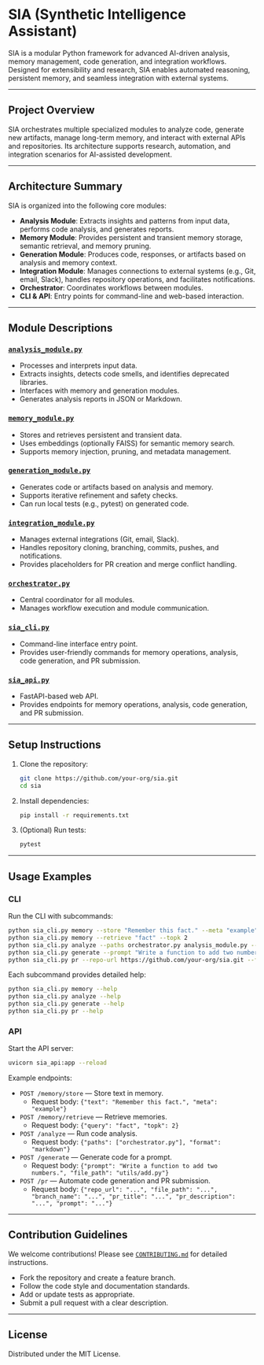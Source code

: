# SIA (Synthetic Intelligence Assistant)

SIA is a modular Python framework for advanced AI-driven analysis, memory management, code generation, and integration workflows. Designed for extensibility and research, SIA enables automated reasoning, persistent memory, and seamless integration with external systems.

---

## Project Overview

SIA orchestrates multiple specialized modules to analyze code, generate new artifacts, manage long-term memory, and interact with external APIs and repositories. Its architecture supports research, automation, and integration scenarios for AI-assisted development.

---

## Architecture Summary

SIA is organized into the following core modules:

- **Analysis Module**: Extracts insights and patterns from input data, performs code analysis, and generates reports.
- **Memory Module**: Provides persistent and transient memory storage, semantic retrieval, and memory pruning.
- **Generation Module**: Produces code, responses, or artifacts based on analysis and memory context.
- **Integration Module**: Manages connections to external systems (e.g., Git, email, Slack), handles repository operations, and facilitates notifications.
- **Orchestrator**: Coordinates workflows between modules.
- **CLI & API**: Entry points for command-line and web-based interaction.

---

## Module Descriptions

### [`analysis_module.py`](analysis_module.py:1)
- Processes and interprets input data.
- Extracts insights, detects code smells, and identifies deprecated libraries.
- Interfaces with memory and generation modules.
- Generates analysis reports in JSON or Markdown.

### [`memory_module.py`](memory_module.py:7)
- Stores and retrieves persistent and transient data.
- Uses embeddings (optionally FAISS) for semantic memory search.
- Supports memory injection, pruning, and metadata management.

### [`generation_module.py`](generation_module.py:1)
- Generates code or artifacts based on analysis and memory.
- Supports iterative refinement and safety checks.
- Can run local tests (e.g., pytest) on generated code.

### [`integration_module.py`](integration_module.py:5)
- Manages external integrations (Git, email, Slack).
- Handles repository cloning, branching, commits, pushes, and notifications.
- Provides placeholders for PR creation and merge conflict handling.

### [`orchestrator.py`](orchestrator.py:1)
- Central coordinator for all modules.
- Manages workflow execution and module communication.

### [`sia_cli.py`](sia_cli.py:1)
- Command-line interface entry point.
- Provides user-friendly commands for memory operations, analysis, code generation, and PR submission.

### [`sia_api.py`](sia_api.py:1)
- FastAPI-based web API.
- Provides endpoints for memory operations, analysis, code generation, and PR submission.

---

## Setup Instructions

1. Clone the repository:
   ```bash
   git clone https://github.com/your-org/sia.git
   cd sia
   ```
2. Install dependencies:
   ```bash
   pip install -r requirements.txt
   ```
3. (Optional) Run tests:
   ```bash
   pytest
   ```

---

## Usage Examples

### CLI

Run the CLI with subcommands:

```bash
python sia_cli.py memory --store "Remember this fact." --meta "example"
python sia_cli.py memory --retrieve "fact" --topk 2
python sia_cli.py analyze --paths orchestrator.py analysis_module.py --format markdown
python sia_cli.py generate --prompt "Write a function to add two numbers." --file-path utils/add.py
python sia_cli.py pr --repo-url https://github.com/your-org/sia.git --file-path utils/add.py --branch-name feature/add-func --pr-title "Add addition function" --pr-description "Implements add function" --prompt "Write a function to add two numbers."
```

Each subcommand provides detailed help:
```bash
python sia_cli.py memory --help
python sia_cli.py analyze --help
python sia_cli.py generate --help
python sia_cli.py pr --help
```

### API

Start the API server:
```bash
uvicorn sia_api:app --reload
```

Example endpoints:

- `POST /memory/store` — Store text in memory.
  - Request body: `{"text": "Remember this fact.", "meta": "example"}`
- `POST /memory/retrieve` — Retrieve memories.
  - Request body: `{"query": "fact", "topk": 2}`
- `POST /analyze` — Run code analysis.
  - Request body: `{"paths": ["orchestrator.py"], "format": "markdown"}`
- `POST /generate` — Generate code for a prompt.
  - Request body: `{"prompt": "Write a function to add two numbers.", "file_path": "utils/add.py"}`
- `POST /pr` — Automate code generation and PR submission.
  - Request body: `{"repo_url": "...", "file_path": "...", "branch_name": "...", "pr_title": "...", "pr_description": "...", "prompt": "..."}`

---

## Contribution Guidelines

We welcome contributions! Please see [`CONTRIBUTING.md`](CONTRIBUTING.md:1) for detailed instructions.

- Fork the repository and create a feature branch.
- Follow the code style and documentation standards.
- Add or update tests as appropriate.
- Submit a pull request with a clear description.

---

## License

Distributed under the MIT License.